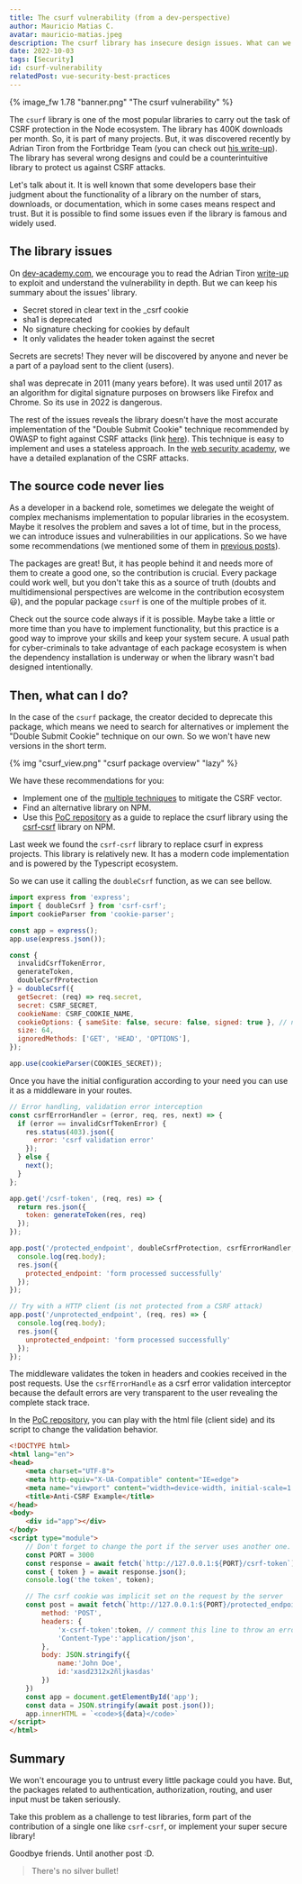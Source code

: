 ```yaml
---
title: The csurf vulnerability (from a dev-perspective)
author: Mauricio Matias C.
avatar: mauricio-matias.jpeg
description: The csurf library has insecure design issues. What can we do?
date: 2022-10-03
tags: [Security]
id: csurf-vulnerability
relatedPost: vue-security-best-practices
---
```


{% image_fw 1.78 "banner.png" "The csurf vulnerability" %}

The `csurf` library is one of the most popular libraries to carry out the task of CSRF protection in the Node ecosystem. The library has 400K downloads per month. So, it is part of many projects. But, it was discovered recently by Adrian Tiron from the Fortbridge Team (you can check out [his write-up](https://fortbridge.co.uk/research/a-csrf-vulnerability-in-the-popular-csurf-package/)). The library has several wrong designs and could be a counterintuitive library to protect us against CSRF attacks.

<!-- toc -->

Let's talk about it. It is well known that some developers base their judgment about the functionality of a library on the number of stars, downloads, or documentation, which in some cases means respect and trust. But it is possible to find some issues even if the library is famous and widely used.

## The library issues

On [dev-academy.com](http://dev-academy.com/), we encourage you to read the Adrian Tiron [write-up](https://fortbridge.co.uk/research/a-csrf-vulnerability-in-the-popular-csurf-package/) to exploit and understand the vulnerability in depth. But we can keep his summary about the issues' library.

- Secret stored in clear text in the _csrf cookie
- sha1 is deprecated
- No signature checking for cookies by default
- It only validates the header token against the secret

Secrets are secrets! They never will be discovered by anyone and never be a part of a payload sent to the client (users).

sha1 was deprecate in 2011 (many years before). It was used until 2017 as an algorithm for digital signature purposes on browsers like Firefox and Chrome. So its use in 2022 is dangerous.

The rest of the issues reveals the library doesn't have the most accurate implementation of the "Double Submit Cookie" technique recommended by OWASP to fight against CSRF attacks (link [here](https://cheatsheetseries.owasp.org/cheatsheets/Cross-Site_Request_Forgery_Prevention_Cheat_Sheet.html#double-submit-cookie)). This technique is easy to implement and uses a stateless approach. In the [web security academy](https://websecurity-academy.com/), we have a detailed explanation of the CSRF attacks.

## The source code never lies

As a developer in a backend role, sometimes we delegate the weight of complex mechanisms implementation to popular libraries in the ecosystem. Maybe it resolves the problem and saves a lot of time, but in the process, we can introduce issues and vulnerabilities in our applications. So we have some recommendations (we mentioned some of them in [previous posts](https://dev-academy.com/vue-security-best-practices/)).

The packages are great! But, it has people behind it and needs more of them to create a good one, so the contribution is crucial. Every package could work well, but you don't take this as a source of truth (doubts and multidimensional perspectives are welcome in the contribution ecosystem 😃), and the popular package `csurf` is one of the multiple probes of it.

Check out the source code always if it is possible. Maybe take a little or more time than you have to implement functionality, but this practice is a good way to improve your skills and keep your system secure. A usual path for cyber-criminals to take advantage of each package ecosystem is when the dependency installation is underway or when the library wasn't bad designed intentionally.

## Then, what can I do?

In the case of the `csurf` package, the creator decided to deprecate this package, which means we need to search for alternatives or implement the "Double Submit Cookie" technique on our own. So we won't have new versions in the short term.

{% img "csurf_view.png" "csurf package overview" "lazy" %}

We have these recommendations for you:

- Implement one of the [multiple techniques](https://cheatsheetseries.owasp.org/cheatsheets/Cross-Site_Request_Forgery_Prevention_Cheat_Sheet.html) to mitigate the CSRF vector.
- Find an alternative library on NPM.
- Use this [PoC repository](https://github.com/cr0wg4n/node-anti-csrf) as a guide to replace the csurf library using the [csrf-csrf](https://www.npmjs.com/package/csrf-csrf) library on NPM.

Last week we found the `csrf-csrf` library to replace csurf in express projects. This library is relatively new. It has a modern code implementation and is powered by the Typescript ecosystem.

So we can use it calling the `doubleCsrf` function, as we can see bellow.

```js
import express from 'express';
import { doubleCsrf } from 'csrf-csrf';
import cookieParser from 'cookie-parser';

const app = express();
app.use(express.json());

const {
  invalidCsrfTokenError,
  generateToken,
  doubleCsrfProtection
} = doubleCsrf({
  getSecret: (req) => req.secret,
  secret: CSRF_SECRET, 
  cookieName: CSRF_COOKIE_NAME,
  cookieOptions: { sameSite: false, secure: false, signed: true }, // not ideal for production, development only
  size: 64,
  ignoredMethods: ['GET', 'HEAD', 'OPTIONS'],
});

app.use(cookieParser(COOKIES_SECRET));
```

Once you have the initial configuration according to your need you can use it as a middleware in your routes.

```js
// Error handling, validation error interception
const csrfErrorHandler = (error, req, res, next) => {
  if (error == invalidCsrfTokenError) {
    res.status(403).json({
      error: 'csrf validation error'
    });
  } else {
    next();
  }
};

app.get('/csrf-token', (req, res) => {
  return res.json({
    token: generateToken(res, req)
  });
});

app.post('/protected_endpoint', doubleCsrfProtection, csrfErrorHandler, (req, res) => {
  console.log(req.body);
  res.json({
    protected_endpoint: 'form processed successfully'
  });
});

// Try with a HTTP client (is not protected from a CSRF attack)
app.post('/unprotected_endpoint', (req, res) => {
  console.log(req.body);
  res.json({
    unprotected_endpoint: 'form processed successfully'
  });
});
```

The middleware validates the token in headers and cookies received in the post requests. Use the `csrfErrorHandle` as a csrf error validation interceptor because the default errors are very transparent to the user revealing the complete stack trace.

In the [PoC repository](https://github.com/cr0wg4n/node-anti-csrf), you can play with the html file (client side) and its script to change the validation behavior.

```html
<!DOCTYPE html>
<html lang="en">
<head>
    <meta charset="UTF-8">
    <meta http-equiv="X-UA-Compatible" content="IE=edge">
    <meta name="viewport" content="width=device-width, initial-scale=1.0">
    <title>Anti-CSRF Example</title>
</head>
<body>
    <div id="app"></div>
</body>
<script type="module">
    // Don't forget to change the port if the server uses another one.
    const PORT = 3000
    const response = await fetch(`http://127.0.0.1:${PORT}/csrf-token`);
    const { token } = await response.json();
    console.log('the token', token);

    // The csrf cookie was implicit set on the request by the server
    const post = await fetch(`http://127.0.0.1:${PORT}/protected_endpoint`,{
        method: 'POST',
        headers: {
            'x-csrf-token':token, // comment this line to throw an error.
            'Content-Type':'application/json',
        },
        body: JSON.stringify({
            name:'John Doe',
            id:'xasd2312x2ñljkasdas'
        })
    })
    const app = document.getElementById('app');
    const data = JSON.stringify(await post.json());
    app.innerHTML = `<code>${data}</code>`
</script>
</html>
```

## Summary

We won't encourage you to untrust every little package could you have. But, the packages related to authentication, authorization, routing, and user input must be taken seriously.

Take this problem as a challenge to test libraries, form part of the contribution of a single one like `csrf-csrf`, or implement your super secure library!

Goodbye friends. Until another post :D.

> There's no silver bullet!
